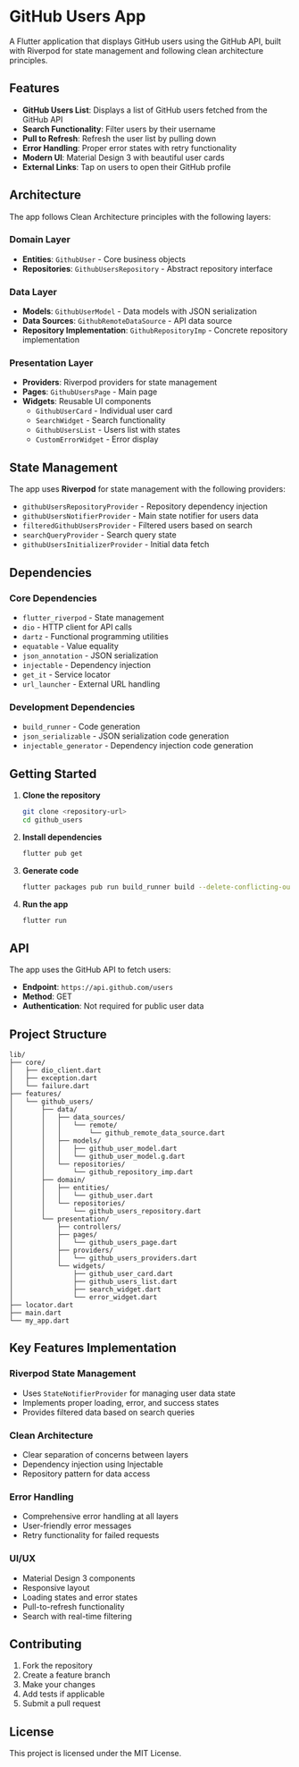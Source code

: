 # GitHub Users App

A Flutter application that displays GitHub users using the GitHub API, built with Riverpod for state management and following clean architecture principles.

## Features

- **GitHub Users List**: Displays a list of GitHub users fetched from the GitHub API
- **Search Functionality**: Filter users by their username
- **Pull to Refresh**: Refresh the user list by pulling down
- **Error Handling**: Proper error states with retry functionality
- **Modern UI**: Material Design 3 with beautiful user cards
- **External Links**: Tap on users to open their GitHub profile

## Architecture

The app follows Clean Architecture principles with the following layers:

### Domain Layer
- **Entities**: `GithubUser` - Core business objects
- **Repositories**: `GithubUsersRepository` - Abstract repository interface

### Data Layer
- **Models**: `GithubUserModel` - Data models with JSON serialization
- **Data Sources**: `GithubRemoteDataSource` - API data source
- **Repository Implementation**: `GithubRepositoryImp` - Concrete repository implementation

### Presentation Layer
- **Providers**: Riverpod providers for state management
- **Pages**: `GithubUsersPage` - Main page
- **Widgets**: Reusable UI components
  - `GithubUserCard` - Individual user card
  - `SearchWidget` - Search functionality
  - `GithubUsersList` - Users list with states
  - `CustomErrorWidget` - Error display

## State Management

The app uses **Riverpod** for state management with the following providers:

- `githubUsersRepositoryProvider` - Repository dependency injection
- `githubUsersNotifierProvider` - Main state notifier for users data
- `filteredGithubUsersProvider` - Filtered users based on search
- `searchQueryProvider` - Search query state
- `githubUsersInitializerProvider` - Initial data fetch

## Dependencies

### Core Dependencies
- `flutter_riverpod` - State management
- `dio` - HTTP client for API calls
- `dartz` - Functional programming utilities
- `equatable` - Value equality
- `json_annotation` - JSON serialization
- `injectable` - Dependency injection
- `get_it` - Service locator
- `url_launcher` - External URL handling

### Development Dependencies
- `build_runner` - Code generation
- `json_serializable` - JSON serialization code generation
- `injectable_generator` - Dependency injection code generation

## Getting Started

1. **Clone the repository**
   ```bash
   git clone <repository-url>
   cd github_users
   ```

2. **Install dependencies**
   ```bash
   flutter pub get
   ```

3. **Generate code**
   ```bash
   flutter packages pub run build_runner build --delete-conflicting-outputs
   ```

4. **Run the app**
   ```bash
   flutter run
   ```

## API

The app uses the GitHub API to fetch users:
- **Endpoint**: `https://api.github.com/users`
- **Method**: GET
- **Authentication**: Not required for public user data

## Project Structure

```
lib/
├── core/
│   ├── dio_client.dart
│   ├── exception.dart
│   └── failure.dart
├── features/
│   └── github_users/
│       ├── data/
│       │   ├── data_sources/
│       │   │   └── remote/
│       │   │       └── github_remote_data_source.dart
│       │   ├── models/
│       │   │   ├── github_user_model.dart
│       │   │   └── github_user_model.g.dart
│       │   └── repositories/
│       │       └── github_repository_imp.dart
│       ├── domain/
│       │   ├── entities/
│       │   │   └── github_user.dart
│       │   └── repositories/
│       │       └── github_users_repository.dart
│       └── presentation/
│           ├── controllers/
│           ├── pages/
│           │   └── github_users_page.dart
│           ├── providers/
│           │   └── github_users_providers.dart
│           └── widgets/
│               ├── github_user_card.dart
│               ├── github_users_list.dart
│               ├── search_widget.dart
│               └── error_widget.dart
├── locator.dart
├── main.dart
└── my_app.dart
```

## Key Features Implementation

### Riverpod State Management
- Uses `StateNotifierProvider` for managing user data state
- Implements proper loading, error, and success states
- Provides filtered data based on search queries

### Clean Architecture
- Clear separation of concerns between layers
- Dependency injection using Injectable
- Repository pattern for data access

### Error Handling
- Comprehensive error handling at all layers
- User-friendly error messages
- Retry functionality for failed requests

### UI/UX
- Material Design 3 components
- Responsive layout
- Loading states and error states
- Pull-to-refresh functionality
- Search with real-time filtering

## Contributing

1. Fork the repository
2. Create a feature branch
3. Make your changes
4. Add tests if applicable
5. Submit a pull request

## License

This project is licensed under the MIT License.
